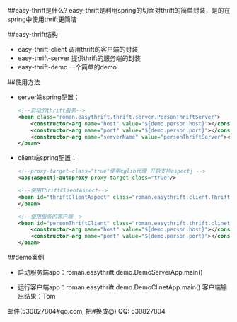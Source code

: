 ##easy-thrift是什么?
easy-thrift是利用spring的切面对thrift的简单封装，是的在spring中使用thrift更简洁

##easy-thrift结构

* easy-thrift-client 调用thrift的客户端的封装
* easy-thrift-server 提供thrift的服务端的封装
* easy-thrift-demo 一个简单的demo


##使用方法

* server端spring配置：
    ```xml
    <!--启动的thrift服务-->
    <bean class="roman.easythrift.thrift.server.PersonThriftServer">
        <constructor-arg name="host" value="${demo.person.host}"></constructor-arg>
        <constructor-arg name="port" value="${demo.person.port}"></constructor-arg>
        <constructor-arg name="serverName" value="personThriftServer"></constructor-arg>
    </bean>
    ```

* client端spring配置：
    ```xml
    <!--proxy-target-class="true"使用cglib代理 开启支持aspectj -->
    <aop:aspectj-autoproxy proxy-target-class="true"/>

    <!--使用ThriftClientAspect-->
    <bean id="thriftClientAspect" class="roman.easythrift.client.ThriftClientAspect">
    </bean>

    <!--使用服务的客户端-->
    <bean id="personThriftClient" class="roman.easythrift.thrift.clinet.PersonThriftClient">
        <constructor-arg name="host" value="${demo.person.host}"></constructor-arg>
        <constructor-arg name="port" value="${demo.person.port}"></constructor-arg>
    </bean>
    ```

##demo案例

* 启动服务端app：roman.easythrift.demo.DemoServerApp.main()

* 运行客户端app：roman.easythrift.demo.DemoClinetApp.main()
客户端输出结果：Tom



邮件(530827804#qq.com, 把#换成@)
QQ: 530827804
